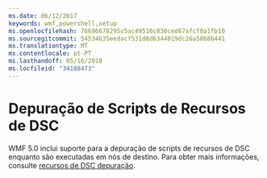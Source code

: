 ```yaml
---
ms.date: 06/12/2017
keywords: wmf,powershell,setup
ms.openlocfilehash: 76696678295c5ac49516c830ced87afcf0a1fb10
ms.sourcegitcommit: 54534635eedacf531d8d6344019dc16a50b8b441
ms.translationtype: MT
ms.contentlocale: pt-PT
ms.lasthandoff: 05/16/2018
ms.locfileid: "34188473"
---
```

# <a name="dsc-resource-script-debugging"></a>Depuração de Scripts de Recursos de DSC

WMF 5.0 inclui suporte para a depuração de scripts de recursos de DSC enquanto são executadas em nós de destino.
Para obter mais informações, consulte [recursos de DSC depuração](https://msdn.microsoft.com/powershell/dsc/debugresource).
